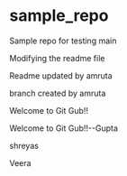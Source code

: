 # sample_repo
Sample repo for testing
 main

Modifying the readme file


Readme updated by amruta


branch created by amruta


Welcome to Git Gub!!


Welcome to Git Gub!!--Gupta

shreyas


Veera
 
